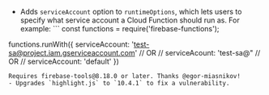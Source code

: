 - Adds `serviceAccount` option to `runtimeOptions`, which lets users to specify what service account a Cloud Function should run as. For example: ```
const functions = require('firebase-functions');

functions.runWith({
  serviceAccount: 'test-sa@project.iam.gserviceaccount.com'
  // OR
  // serviceAcount: 'test-sa@" 
  // OR 
  // serviceAccount: 'default'
})
```
Requires firebase-tools@8.18.0 or later. Thanks @egor-miasnikov!
- Upgrades `highlight.js` to `10.4.1` to fix a vulnerability.